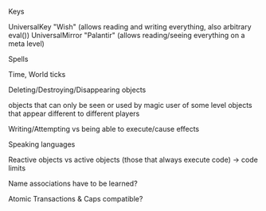 Keys

UniversalKey "Wish" (allows reading and writing everything, also arbitrary eval())
UniversalMirror "Palantir" (allows reading/seeing everything on a meta level)

Spells

Time, World ticks

Deleting/Destroying/Disappearing objects

objects that can only be seen or used by magic user of some level
objects that appear different to different players

Writing/Attempting vs being able to execute/cause effects

Speaking languages

Reactive objects vs active objects (those that always execute code)
-> code limits

Name associations have to be learned?

Atomic Transactions & Caps compatible?
